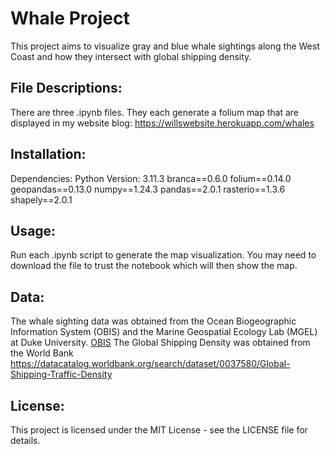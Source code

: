 # Whale Project

This project aims to visualize gray and blue whale sightings along the West Coast and how they intersect with global shipping density.

## File Descriptions:
There are three .ipynb files. They each generate a folium map that are displayed in my website blog: https://willswebsite.herokuapp.com/whales

## Installation:
Dependencies:
Python Version: 3.11.3
branca==0.6.0
folium==0.14.0
geopandas==0.13.0
numpy==1.24.3
pandas==2.0.1
rasterio==1.3.6
shapely==2.0.1



## Usage:
Run each .ipynb script to generate the map visualization. You may need to download the file to trust the notebook which will then show the map.

## Data:
The whale sighting data was obtained from the Ocean Biogeographic Information System (OBIS) and the Marine Geospatial Ecology Lab (MGEL) at Duke University. [OBIS](https://seamap.env.duke.edu/)
The Global Shipping Density was obtained from the World Bank
https://datacatalog.worldbank.org/search/dataset/0037580/Global-Shipping-Traffic-Density

## License:
This project is licensed under the MIT License - see the LICENSE file for details.


